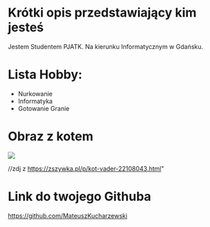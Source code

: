 # Krótki opis przedstawiający kim jesteś
 Jestem Studentem PJATK.
Na kierunku Informatycznym w Gdańsku.

# Lista Hobby:
- Nurkowanie
- Informatyka
- Gotowanie Granie

# Obraz z kotem

![](C:/Users/s27811/AppData/Local/Temp/download.jpg)

//zdj z https://zszywka.pl/p/kot-vader-22108043.html"

# Link do twojego Githuba
https://github.com/MateuszKucharzewski